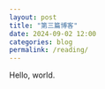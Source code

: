 ```yaml
---
layout: post
title: "第三篇博客"
date: 2024-09-02 12:00
categories: blog
permalink: /reading/
---
```


Hello, world.
